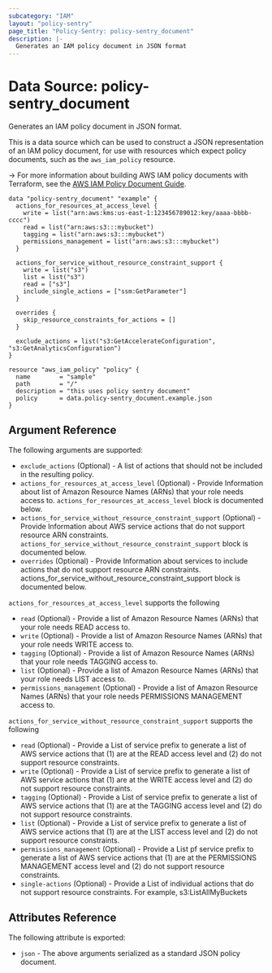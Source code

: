 ```yaml
---
subcategory: "IAM"
layout: "policy-sentry"
page_title: "Policy-Sentry: policy-sentry_document"
description: |-
  Generates an IAM policy document in JSON format
---
```


# Data Source: policy-sentry_document

Generates an IAM policy document in JSON format.

This is a data source which can be used to construct a JSON representation of
an IAM policy document, for use with resources which expect policy documents,
such as the `aws_iam_policy` resource.

-> For more information about building AWS IAM policy documents with Terraform, see the [AWS IAM Policy Document Guide](https://learn.hashicorp.com/terraform/aws/iam-policy).

```hcl
data "policy-sentry_document" "example" {
  actions_for_resources_at_access_level {
    write = list("arn:aws:kms:us-east-1:123456789012:key/aaaa-bbbb-cccc")
    read = list("arn:aws:s3:::mybucket")
    tagging = list("arn:aws:s3:::mybucket")
    permissions_management = list("arn:aws:s3:::mybucket")
  }

  actions_for_service_without_resource_constraint_support {
    write = list("s3")
    list = list("s3")
    read = ["s3"]
    include_single_actions = ["ssm:GetParameter"]
  }

  overrides {
    skip_resource_constraints_for_actions = []
  }

  exclude_actions = list("s3:GetAccelerateConfiguration", "s3:GetAnalyticsConfiguration")
}

resource "aws_iam_policy" "policy" {
  name        = "sample"
  path        = "/"
  description = "this uses policy sentry document"
  policy      = data.policy-sentry_document.example.json
}
```

## Argument Reference

The following arguments are supported:

* `exclude_actions` (Optional) - A list of actions that should not be included in the resulting policy.
* `actions_for_resources_at_access_level` (Optional) - Provide Information about list of Amazon Resource Names (ARNs) that your role needs access to. `actions_for_resources_at_access_level` block is documented below.
* `actions_for_service_without_resource_constraint_support` (Optional) - Provide Information about AWS service actions that do not support resource ARN constraints. `actions_for_service_without_resource_constraint_support` block is documented below.
* `overrides` (Optional) - Provide Information about services to include actions that do not support resource ARN constraints. actions_for_service_without_resource_constraint_support block is documented below.


`actions_for_resources_at_access_level` supports the following

* `read` (Optional) - Provide a list of Amazon Resource Names (ARNs) that your role needs READ access to.
* `write` (Optional) - Provide a list of Amazon Resource Names (ARNs) that your role needs WRITE access to.
* `tagging` (Optional) - Provide a list of Amazon Resource Names (ARNs) that your role needs TAGGING access to.
* `list` (Optional) - Provide a list of Amazon Resource Names (ARNs) that your role needs LIST access to.
* `permissions_management` (Optional) - Provide a list of Amazon Resource Names (ARNs) that your role needs PERMISSIONS MANAGEMENT access to.


`actions_for_service_without_resource_constraint_support` supports the following

* `read` (Optional) - Provide a List of service prefix to generate a list of AWS service actions that (1) are at the READ access level and (2) do not support resource constraints.
* `write` (Optional) - Provide a List of service prefix to generate a list of AWS service actions that (1) are at the WRITE access level and (2) do not support resource constraints.
* `tagging` (Optional) - Provide a List of service prefix to generate a list of AWS service actions that (1) are at the TAGGING access level and (2) do not support resource constraints.
* `list` (Optional) - Provide a List of service prefix to generate a list of AWS service actions that (1) are at the LIST access level and (2) do not support resource constraints.
* `permissions_management` (Optional) - Provide a List pf service prefix to generate a list of AWS service actions that (1) are at the PERMISSIONS MANAGEMENT access level and (2) do not support resource constraints.
* `single-actions` (Optional) - Provide a List of individual actions that do not support resource constraints. For example, s3:ListAllMyBuckets

## Attributes Reference

The following attribute is exported:

* `json` - The above arguments serialized as a standard JSON policy document.